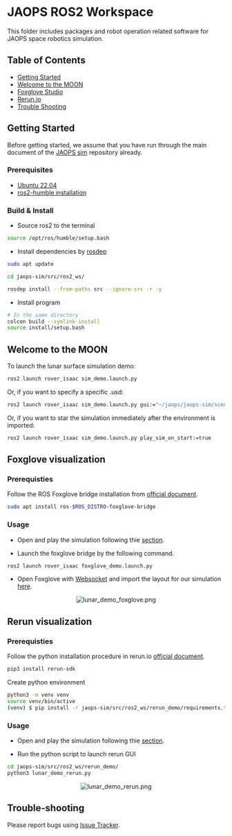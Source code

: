 # JAOPS ROS2 Workspace
This folder includes packages and robot operation related software for JAOPS space robotics simulation.

<!-- ------------------------------------------------------ -->

## Table of Contents
* [Getting Started](#getting-started)
* [Welcome to the MOON](#welcom-to-the-moon)
* [Foxglove Studio](#foxglove-visualization)
* [Rerun.io](#rerun-visualization)
* [Trouble Shooting](#trouble-shooting)

<!-- ------------------------------------------------------ -->

## Getting Started
Before getting started, we assume that you have run through the main document of the [JAOPS sim](https://github.com/jaops-space/jaops-sim/blob/main/README.md) repository already.

### Prerequisites
* [Ubuntu 22.04](https://ubuntu.com/tutorials/install-ubuntu-desktop#1-overview)
* [ros2-humble installation](https://docs.ros.org/en/humble/Installation/Alternatives/Ubuntu-Development-Setup.html)

### Build & Install
* Source ros2 to the terminal

```bash
source /opt/ros/humble/setup.bash
```

* Install dependencies by [rosdep](https://docs.ros.org/en/humble/Tutorials/Intermediate/Rosdep.html)

```bash
sudo apt update

cd jaops-sim/src/ros2_ws/

rosdep install --from-paths src --ignore-src -r -y
```

* Install program

```bash
# In the same directory
colcon build --symlink-install
source install/setup.bash
```

<!-- ------------------------------------------------------ -->

## Welcome to the MOON
To launch the lunar surface simulation demo:
```bash
ros2 launch rover_isaac sim_demo.launch.py
```
Or, if you want to specify a specific .usd:
```bash
ros2 launch rover_isaac sim_demo.launch.py gui:="~/jaops/jaops-sim/scenes/lunar_surface_demo_ros2.usd"
```
Or, if you want to star the simulation immediately after the environment is imported:
```bash
ros2 launch rover_isaac sim_demo.launch.py play_sim_on_start:=true
```
<!-- ------------------------------------------------------ -->

## Foxglove visualization
### Prerequisties
Follow the ROS Foxglove bridge installation from [official document](https://docs.foxglove.dev/docs/connecting-to-data/ros-foxglove-bridge/).

```bash
sudo apt install ros-$ROS_DISTRO-foxglove-bridge
```

### Usage
* Open and play the simulation following thie [section](#welcom-to-the-moon).

* Launch the foxglove bridge by the following command.

```bash
ros2 launch rover_isaac foxglove_demo.launch.py
```
* Open Foxglove with [Websocket](https://docs.foxglove.dev/docs/connecting-to-data/frameworks/ros2/#foxglove-websocket) and import the layout for our simulation [here](https://github.com/jaops-space/jaops-sim/blob/dev/foxglove_rerun_integration/src/ros2_ws/demo_foxglove/foxglove_layout/pragyaan.json).

<p align="center">
  <img src="https://github.com/jaops-space/jaops-sim/blob/dev/foxglove_rerun_integration/images/lunar_demo_foxglove.png" alt="lunar_demo_foxglove.png">
</p>

<!-- ------------------------------------------------------ -->

## Rerun visualization
### Prerequisties
Follow the python installation procedure in rerun.io [official document](https://rerun.io/docs/getting-started/quick-start/python).

```bash
pip3 install rerun-sdk
```

Create python environment
```bash
python3 -m venv venv
source venv/bin/active
(venv) $ pip install -r jaops-sim/src/ros2_ws/rerun_demo/requirements.txt
```

### Usage
* Open and play the simulation following thie [section](#welcom-to-the-moon).

* Run the python script to launch rerun GUI
```bash
cd jaops-sim/src/ros2_ws/rerun_demo/
python3 lunar_demo_rerun.py
```

<p align="center">
  <img src="https://github.com/jaops-space/jaops-sim/blob/dev/foxglove_rerun_integration/images/lunar_demo_rerun.png" alt="lunar_demo_rerun.png">
</p>

<!-- ------------------------------------------------------ -->

## Trouble-shooting

Please report bugs using [Issue Tracker](https://github.com/jaops-space/jaops-sim/issues).
